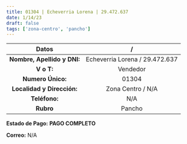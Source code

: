 ```yaml
---
title: 01304 | Echeverria Lorena | 29.472.637
date: 1/14/23
draft: false
tags: ['zona-centro', 'pancho']
---
```


|          **Datos**          |                /               |
|:---------------------------:|:------------------------------:|
| **Nombre, Apellido y DNI:** | Echeverria Lorena / 29.472.637 |
|          **V o T:**         |            Vendedor            |
|      **Numero Único:**      |              01304             |
|  **Localidad y Dirección:** |        Zona Centro / N/A       |
|        **Teléfono:**        |               N/A              |
|          **Rubro**          |             Pancho             |

**Estado de Pago:** **PAGO COMPLETO**

**Correo:** N/A
